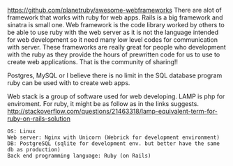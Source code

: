 https://github.com/planetruby/awesome-webframeworks
There are alot of framework that works with ruby for web apps.
Rails is a big framework and sinatra is small one.
Web framework is the code library worked by others to be able to use
ruby with the web server as it is not the language intended for web development so it need many low level codes for communication with server. 
These frameworks are really great for people who development with the ruby as they provide the hours of prewritten code for us to use to create web applications. That is the community of sharing!!


Postgres, MySQL or I believe there is no limit in the SQL database program ruby can be used with to create web apps.


Web stack is a group of software used for web developing.
LAMP is php for enviroment.
For ruby, it might be as follow as in the links suggests.
http://stackoverflow.com/questions/21463318/lamp-equivalent-term-for-ruby-on-rails-solution

    OS: Linux
    Web server: Nginx with Unicorn (Webrick for development environment)
    DB: PostgreSQL (sqlite for development env. but better have the same db as production)
    Back end programming language: Ruby (on Rails)
